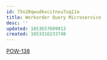 ```yaml
---
id: 75n20qwudkocitnxu7uq11a
title: Workorder Query Microservice
desc: ''
updated: 1653657609913
created: 1653316233748
---
```


[POW-138](https://sherwin-williams.atlassian.net/jira/software/c/projects/POW/boards/5849?view=detail&selectedIssue=POW-138)